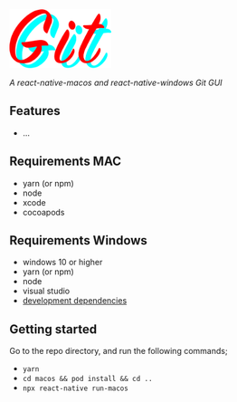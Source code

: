 <img src="./src/app/assets/images/gitgit-logo.png" width="180">

<i>A react-native-macos and react-native-windows Git GUI</i>

## Features

- ...

## Requirements MAC

- yarn (or npm)
- node
- xcode
- cocoapods

## Requirements Windows

- windows 10 or higher
- yarn (or npm)
- node
- visual studio
- <a href="https://microsoft.github.io/react-native-windows/docs/rnw-dependencies">development dependencies</a>

## Getting started

Go to the repo directory, and run the following commands;

- `yarn`
- `cd macos && pod install && cd ..`
- `npx react-native run-macos`

